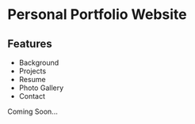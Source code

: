 # Personal Portfolio Website

## Features

* Background
* Projects
* Resume
* Photo Gallery
* Contact

Coming Soon...
